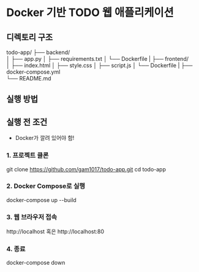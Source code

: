 # Docker 기반 TODO 웹 애플리케이션

## 디렉토리 구조

todo-app/
├── backend/                  
│   ├── app.py
│   ├── requirements.txt
│   └── Dockerfile
|
├── frontend/                 
│   ├── index.html
│   ├── style.css
│   ├── script.js
│   └── Dockerfile
|
├── docker-compose.yml        
└── README.md

## 실행 방법

## 실행 전 조건
- Docker가 깔려 있어야 함!

### 1. 프로젝트 클론

git clone https://github.com/gam1017/todo-app.git
cd todo-app

### 2. Docker Compose로 실행
docker-compose up --build

### 3. 웹 브라우저 접속
http://localhost
혹은
http://localhost:80

### 4. 종료
docker-compose down